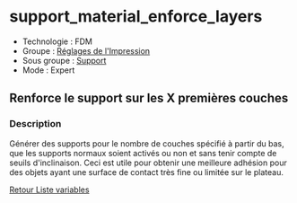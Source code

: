 # support_material_enforce_layers

* Technologie : FDM
* Groupe : [Réglages de l'Impression](../print_settings/print_settings.md)
* Sous groupe : [Support](../print_settings/print_settings.md#support) 
* Mode : Expert

## Renforce le support sur les X premières couches

### Description

Générer des supports pour le nombre de couches spécifié à partir du bas, que les supports normaux soient activés ou non et sans tenir compte de seuils d'inclinaison.
Ceci est utile pour obtenir une meilleure adhésion pour des objets ayant une surface de contact très fine ou limitée sur le plateau.

[Retour Liste variables](variable_list.md)